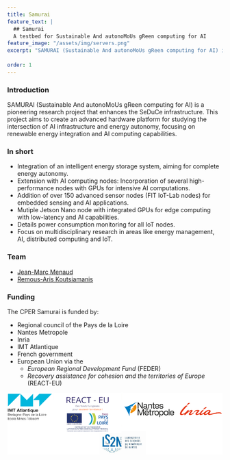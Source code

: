 ```yaml
---
title: Samurai
feature_text: |
  ## Samurai
  A testbed for Sustainable And autonoMoUs gReen computing for AI
feature_image: "/assets/img/servers.png"
excerpt: "SAMURAI (Sustainable And autonoMoUs gReen computing for AI) is an innovative research project focused on developing a sustainable, AI-enabled computing infrastructure. It extends the SeDuCe platform's capabilities by integrating renewable energy sources, advanced AI computing nodes as well as Edge ans Iot nodes."

order: 1
---
```


<style>
#samurai {
    font-size: 3em;
    color: white;
}

.feature {
    color: white;
}
</style>


### Introduction

SAMURAI (Sustainable And autonoMoUs gReen computing for AI) is a pioneering research project that enhances the SeDuCe infrastructure. This project aims to create an advanced hardware platform for studying the intersection of AI infrastructure and energy autonomy, focusing on renewable energy integration and AI computing capabilities.

### In short

- Integration of an intelligent energy storage system, aiming for complete energy autonomy.
- Extension with AI computing nodes: Incorporation of several high-performance nodes with GPUs for intensive AI computations.
- Addition of over 150 advanced sensor nodes (FIT IoT-Lab nodes) for embedded sensing and AI applications.
- Mutiple Jetson Nano node with integrated GPUs for edge computing with low-latency and AI capabilities.
- Details power consumption monitoring for all IoT nodes.
- Focus on multidisciplinary research in areas like energy management, AI, distributed computing and IoT.

### Team

- [Jean-Marc Menaud](http://menaud.fr)
- [Remous-Aris Koutsiamanis](https://ariskou.com)

### Funding

The CPER Samurai is funded by:

- Regional council of the Pays de la Loire
- Nantes Metropole
- Inria
- IMT Atlantique
- French government
- European Union via the
  - _European Regional Development Fund_ (FEDER)
  - _Recovery assistance for cohesion and the territories of Europe_ (REACT-EU)

![Funding](/assets/img/SAMURAI_Logos.png)

